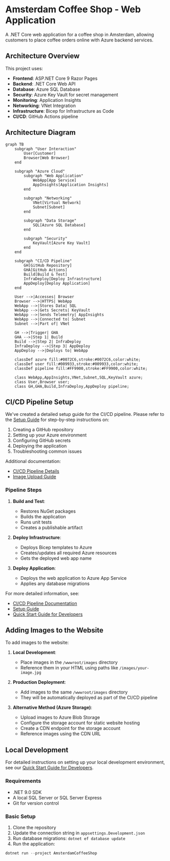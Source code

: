 # Amsterdam Coffee Shop - Web Application

A .NET Core web application for a coffee shop in Amsterdam, allowing customers to place coffee orders online with Azure backend services.

## Architecture Overview

This project uses:

- **Frontend**: ASP.NET Core 9 Razor Pages
- **Backend**: .NET Core Web API
- **Database**: Azure SQL Database
- **Security**: Azure Key Vault for secret management
- **Monitoring**: Application Insights
- **Networking**: VNet Integration
- **Infrastructure**: Bicep for Infrastructure as Code
- **CI/CD**: GitHub Actions pipeline

## Architecture Diagram

```mermaid
graph TB
    subgraph "User Interaction"
        User[Customer]
        Browser[Web Browser]
    end

    subgraph "Azure Cloud"
        subgraph "Web Application"
            WebApp[App Service]
            AppInsights[Application Insights]
        end
        
        subgraph "Networking"
            VNet[Virtual Network]
            Subnet[Subnet]
        end
        
        subgraph "Data Storage"
            SQL[Azure SQL Database]
        end
        
        subgraph "Security"
            KeyVault[Azure Key Vault]
        end
    end

    subgraph "CI/CD Pipeline"
        GH[GitHub Repository]
        GHA[GitHub Actions]
        Build[Build & Test]
        InfraDeploy[Deploy Infrastructure]
        AppDeploy[Deploy Application]
    end

    User -->|Accesses| Browser
    Browser -->|HTTPS| WebApp
    WebApp -->|Stores Data| SQL
    WebApp -->|Gets Secrets| KeyVault
    WebApp -->|Sends Telemetry| AppInsights
    WebApp -->|Connected to| Subnet
    Subnet -->|Part of| VNet
    
    GH -->|Trigger| GHA
    GHA -->|Step 1| Build
    Build -->|Step 2| InfraDeploy
    InfraDeploy -->|Step 3| AppDeploy
    AppDeploy -->|Deploys to| WebApp

    classDef azure fill:#0072C6,stroke:#0072C6,color:white;
    classDef user fill:#009933,stroke:#009933,color:white;
    classDef pipeline fill:#FF9900,stroke:#FF9900,color:white;
    
    class WebApp,AppInsights,VNet,Subnet,SQL,KeyVault azure;
    class User,Browser user;
    class GH,GHA,Build,InfraDeploy,AppDeploy pipeline;
```

## CI/CD Pipeline Setup

We've created a detailed setup guide for the CI/CD pipeline. Please refer to the [Setup Guide](docs/setup-guide.md) for step-by-step instructions on:

1. Creating a GitHub repository
2. Setting up your Azure environment
3. Configuring GitHub secrets
4. Deploying the application
5. Troubleshooting common issues

Additional documentation:
- [CI/CD Pipeline Details](docs/cicd-pipeline.md)
- [Image Upload Guide](docs/image-upload-guide.md)

### Pipeline Steps

1. **Build and Test**:
   - Restores NuGet packages
   - Builds the application
   - Runs unit tests
   - Creates a publishable artifact

2. **Deploy Infrastructure**:
   - Deploys Bicep templates to Azure
   - Creates/updates all required Azure resources
   - Gets the deployed web app name

3. **Deploy Application**:
   - Deploys the web application to Azure App Service
   - Applies any database migrations

For more detailed information, see:
- [CI/CD Pipeline Documentation](docs/cicd-pipeline.md)
- [Setup Guide](docs/setup-guide.md)
- [Quick Start Guide for Developers](docs/quickstart.md)

## Adding Images to the Website

To add images to the website:

1. **Local Development**:
   - Place images in the `/wwwroot/images` directory
   - Reference them in your HTML using paths like `/images/your-image.jpg`

2. **Production Deployment**:
   - Add images to the same `/wwwroot/images` directory
   - They will be automatically deployed as part of the CI/CD pipeline

3. **Alternative Method (Azure Storage)**:
   - Upload images to Azure Blob Storage
   - Configure the storage account for static website hosting
   - Create a CDN endpoint for the storage account
   - Reference images using the CDN URL

## Local Development

For detailed instructions on setting up your local development environment, see our [Quick Start Guide for Developers](docs/quickstart.md).

### Requirements

- .NET 9.0 SDK
- A local SQL Server or SQL Server Express
- Git for version control

### Basic Setup

1. Clone the repository
2. Update the connection string in `appsettings.Development.json`
3. Run database migrations: `dotnet ef database update`
4. Run the application:

```powershell
dotnet run --project AmsterdamCoffeeShop
```
